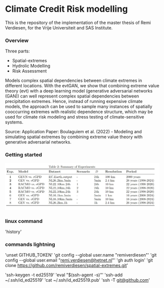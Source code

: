 # Climate Credit Risk modelling

This is the repository of the implementation of the master thesis of Remi Verdiesen, for the Vrije Universiteit and SAS Institute.

### Overview

Three parts:

- Spatial-extremes
- Hydrolic Modelling
- Risk Assessment

Models complex spatial dependencies between climate extremes in different locations. With the evtGAN, we show that combining extreme value theory (evt) with a deep learning model (generative adversarial networks (GAN)) can well represent complex spatial dependencies between precipitation extremes. Hence, instead of running expensive climate models, the approach can be used to sample many instances of spatially cooccurring extremes with realistic dependence structure, which may be used for climate risk modeling and stress testing of climate-sensitive systems.

Source: Application Paper: Boulaguiem et al. (2022) - Modeling and simulating spatial extremes by combining extreme value theory with generative adversarial networks.

### Getting started

![Experiments](docs/images/Experiments.jpg)

### linux command

'history'

### commands lightning

'unset GITHUB_TOKEN'
'git config --global user.name "remiverdiesen"'
'git config --global user.email "remi.verdiesen@hetnet.nl"'
'gh auth login'
'git clone https://github.com/remiverdiesen/spatial-extremes.git'

'ssh-keygen -t ed25519'
'eval "$(ssh-agent -s)"'
'ssh-add ~/.ssh/id_ed25519'
'cat ~/.ssh/id_ed25519.pub'
'ssh -T git@github.com'
